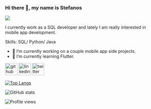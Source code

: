 ### Hi there 👋, my name is Stefanos
![](https://images.app.goo.gl/dXgZ68h7Qup1pww8A)

I currently work as a SQL developer and lately I am really interested in mobile app development.

Skills: SQL/ Python/ Java

- 🔭 I’m currently working on a couple mobile app side projects. 
- 🌱 I’m currently learning Flutter. 


[<img src='https://cdn.jsdelivr.net/npm/simple-icons@3.0.1/icons/github.svg' alt='github' height='40'>](https://github.com/stenikolaou)  [<img src='https://cdn.jsdelivr.net/npm/simple-icons@3.0.1/icons/linkedin.svg' alt='linkedin' height='40'>](https://www.linkedin.com/in/stefanos-nikolaou)  [<img src='https://cdn.jsdelivr.net/npm/simple-icons@3.0.1/icons/twitter.svg' alt='twitter' height='40'>](https://twitter.com/stenikolaou)  

[![Top Langs](https://github-readme-stats.vercel.app/api/top-langs/?username=stenikolaou)](https://github.com/anuraghazra/github-readme-stats)

![GitHub stats](https://github-readme-stats.vercel.app/api?username=stenikolaou&show_icons=true)  

![Profile views](https://gpvc.arturio.dev/stenikolaou)  
<!---
stenikolaou/stenikolaou is a ✨ special ✨ repository because its `README.md` (this file) appears on your GitHub profile.
You can click the Preview link to take a look at your changes.
--->
